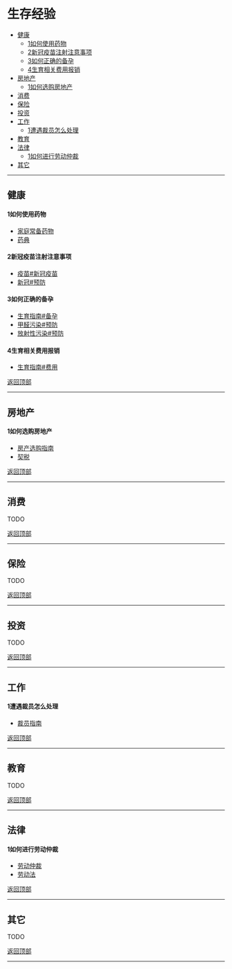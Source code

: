 # 生存经验

- [健康](#健康)
  - [1如何使用药物](#1如何使用药物)
  - [2新冠疫苗注射注意事项](#2新冠疫苗注射注意事项)
  - [3如何正确的备孕](#3如何正确的备孕)
  - [4生育相关费用报销](#4生育相关费用报销)
- [房地产](#房地产)
  - [1如何选购房地产](#1如何选购房地产)
- [消费](#消费)
- [保险](#保险)
- [投资](#投资)
- [工作](#工作)
  - [1遭遇裁员怎么处理](#1遭遇裁员怎么处理)
- [教育](#教育)
- [法律](#法律)
  - [1如何进行劳动仲裁](#1如何进行劳动仲裁)
- [其它](#其它)

---



## 健康

#### 1如何使用药物

- [家庭常备药物](HEALTH/home_stocked_medicine.md)
- [药典](HEALTH/medicine_dict.md)

#### 2新冠疫苗注射注意事项

- [疫苗#新冠疫苗](HEALTH/vaccine.md)
- [新冠#预防](HEALTH/covid19.md)

#### 3如何正确的备孕

- [生育指南#备孕](HEALTH/BEAR/bear.md)
- [甲醛污染#预防](HEALTH/ENV/formaldehyde_pollution.md)
- [放射性污染#预防](HEALTH/ENV/radioactive_contamination)

#### 4生育相关费用报销

- [生育指南#费用](HEALTH/BEAR/bear.md)

[返回顶部](#生存经验)

---



## 房地产

#### 1如何选购房地产

- [房产选购指南](LIFE/select_house.md)
- [契税](ECONOMIC/TAX/deed_tax.md)

[返回顶部](#生存经验)

---



## 消费

TODO

[返回顶部](#生存经验)

---



## 保险

TODO

[返回顶部](#生存经验)

---



## 投资

TODO

[返回顶部](#生存经验)

---



## 工作

#### 1遭遇裁员怎么处理

- [裁员指南](CAREER/cut_job.md)

[返回顶部](#生存经验)

---



## 教育

TODO

[返回顶部](#生存经验)

---



## 法律

#### 1如何进行劳动仲裁

- [劳动仲裁](LAW/arbitrate_of_labor.md)
- [劳动法](LAW/law_of_labor.md)

[返回顶部](#生存经验)

---



## 其它

TODO

[返回顶部](#生存经验)

---
